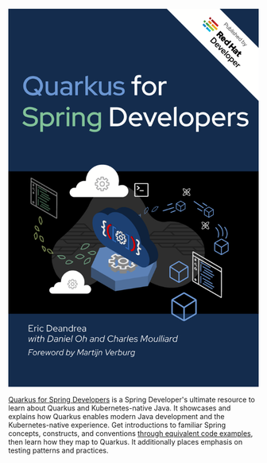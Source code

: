 ![Quarkus for Spring Developers](./images/book_cover.png)

[Quarkus for Spring Developers](https://red.ht/quarkus-spring-devs) is a Spring Developer's ultimate resource to learn about Quarkus and Kubernetes-native Java. It showcases and explains how Quarkus enables modern Java development and the Kubernetes-native experience. Get introductions to familiar Spring concepts, constructs, and conventions [through equivalent code examples](https://github.com/quarkus-for-spring-developers/examples), then learn how they map to Quarkus. It additionally places emphasis on testing patterns and practices.
